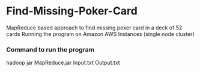 # Find-Missing-Poker-Card
MapReduce based approach to find missing poker card in a deck of 52 cards
Running the program on Amazon AWS Instances (single node cluster)

### Command to run the program
hadoop jar MapReduce.jar Input.txt Output.txt
